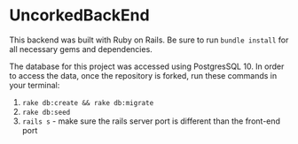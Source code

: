 # UncorkedBackEnd
This backend was built with Ruby on Rails. 
Be sure to run `bundle install` for all necessary gems and dependencies.


The database for this project was accessed using PostgresSQL 10. In order to access the data, once the repository is forked, run these commands in your terminal:
  1. `rake db:create && rake db:migrate`
  2. `rake db:seed`
  3. `rails s` - make sure the rails server port is different than the front-end port
